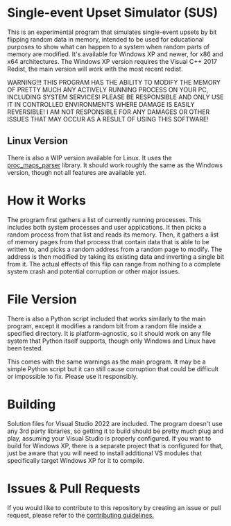 # Single-event Upset Simulator (SUS)
 This is an experimental program that simulates single-event upsets by bit flipping random data in memory, intended to be used for educational purposes to show what can happen to a system when random parts of memory are modified. It's available for Windows XP and newer, for x86 and x64 architectures. The Windows XP version requires the Visual C++ 2017 Redist, the main version will work with the most recent redist.

 WARNING!!! THIS PROGRAM HAS THE ABILITY TO MODIFY THE MEMORY OF PRETTY MUCH ANY ACTIVELY RUNNING PROCESS ON YOUR PC, INCLUDING SYSTEM SERVICES! PLEASE BE RESPONSIBLE AND ONLY USE IT IN CONTROLLED ENVIRONMENTS WHERE DAMAGE IS EASILY REVERSIBLE! I AM NOT RESPONSIBLE FOR ANY DAMAGES OR OTHER ISSUES THAT MAY OCCUR AS A RESULT OF USING THIS SOFTWARE!

## Linux Version
 There is also a WIP version available for Linux. It uses the [proc_maps_parser](https://github.com/ouadev/proc_maps_parser) library. It should work roughly the same as the Windows version, though not all features are available yet.

# How it Works
 The program first gathers a list of currently running processes. This includes both system processes and user applications. It then picks a random process from that list and reads its memory. Then, it gathers a list of memory pages from that process that contain data that is able to be written to, and picks a random address from a random page to modify. The address is then modified by taking its existing data and inverting a single bit from it. The actual effects of this flip can range from nothing to a complete system crash and potential corruption or other major issues.

# File Version
 There is also a Python script included that works similarly to the main program, except it modifies a random bit from a random file inside a specified directory. It is platform-agnostic, so it should work on any file system that Python itself supports, though only Windows and Linux have been tested.

 This comes with the same warnings as the main program. It may be a simple Python script but it can still cause corruption that could be difficult or impossible to fix. Please use it responsibly.

# Building
 Solution files for Visual Studio 2022 are included. The program doesn't use any 3rd party libraries, so getting it to build should be pretty much plug and play, assuming your Visual Studio is properly configured. If you want to build for Windows XP, there is a separate project that is configured for that, just be aware that you will need to install additional VS modules that specifically target Windows XP for it to compile.

# Issues & Pull Requests
 If you would like to contribute to this repository by creating an issue or pull request, please refer to the [contributing guidelines.](https://lambdagaming.github.io/contributing.html)

